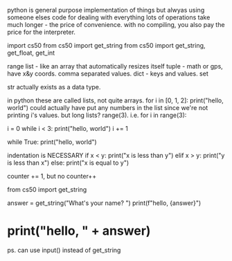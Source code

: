 python is general purpose implementation of things
but alwyas using someone elses code for dealing with everything
lots of operations take much longer - the price of convenience.
with no compiling, you also pay the price for the interpreter.

import cs50
from cs50 import get_string
from cs50 import get_string, get_float, get_int

range
list - like an array that automatically resizes itself
tuple - math or gps, have x&y coords. comma separated values.
dict - keys and values.
set

str actually exists as a data type.

in python these are called lists, not quite arrays.
for i in [0, 1, 2]:
    print("hello, world")
could actually have put any numbers in the list since we're not printing i's values.
but long lists? range(3). i.e. for i in range(3):


i = 0
while i < 3:
    print("hello, world")
    i += 1

while True:
    print("hello, world")

indentation is NECESSARY
if x < y:
    print("x is less than y")
elif x > y:
    print("y is less than x")
else:
    print("x is equal to y")

counter += 1, but no counter++

from cs50 import get_string

answer = get_string("What's your name? ")
print(f"hello, {answer}")
# print("hello, " + answer)

ps. can use input() instead of get_string